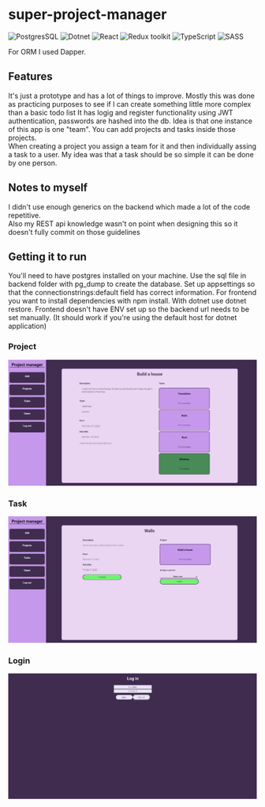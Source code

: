 # super-project-manager

![PostgresSQL](https://img.shields.io/badge/PostgreSQL-316192?style=for-the-badge&logo=postgresql&logoColor=white)
![Dotnet](https://img.shields.io/badge/-.NET%207.0-blueviolet)
![React](https://img.shields.io/badge/React-v.18-blue)
![Redux toolkit](https://img.shields.io/badge/Redux-v.1.9-purple)
![TypeScript](https://img.shields.io/badge/TypeScript-v.4.9-green)
![SASS](https://img.shields.io/badge/SASS-v.4.9-hotpink)

For ORM I used Dapper.

## Features

It's just a prototype and has a lot of things to improve. Mostly this was done as practicing purposes to see if I can create something little more complex than a basic todo list
It has logig and register functionality using JWT authentication, passwords are hashed into the db. Idea is that one instance of this app is one "team". You can add projects and tasks inside those projects. <br/>
When creating a project you assign a team for it and then individually assing a task to a user. My idea was that a task should be so simple it can be done by one person.

## Notes to myself

I didn't use enough generics on the backend which made a lot of the code repetitive. <br/>
Also my REST api knowledge wasn't on point when designing this so it doesn't fully commit on those guidelines

## Getting it to run

You'll need to have postgres installed on your machine. Use the sql file in backend folder with pg_dump to create the database. Set up appsettings so that the connectionstrings:default field has correct information. For frontend you want to install dependencies with npm install. With dotnet use dotnet restore. Frontend doesn't have ENV set up so the backend url needs to be set manually. (It should work if you're using the default host for dotnet application)

### Project
![img](./pics/project_page.png)
### Task
![img](./pics/task_page.png)
### Login
![img](./pics/login.png)
